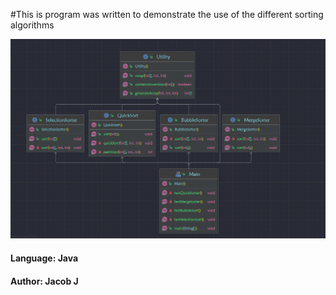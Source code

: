#This is program was written to demonstrate the use of the different sorting algorithms 

<img src="SortDiagram4.png">

<h4> Language: Java</h4>
<h4> Author:  Jacob J</h4>